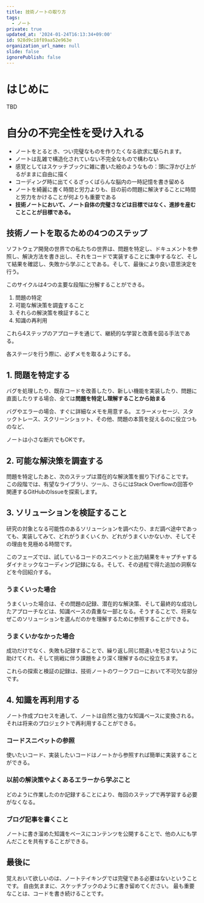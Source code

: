 ```yaml
---
title: 技術ノートの取り方
tags:
  - ノート
private: true
updated_at: '2024-01-24T16:13:34+09:00'
id: 928d9c18f89aa52e963e
organization_url_name: null
slide: false
ignorePublish: false
---
```

# はじめに
TBD

# 自分の不完全性を受け入れる
- ノートをとるとき、つい完璧なものを作りたくなる欲求に駆られます。
- ノートは乱雑で構造化されていない不完全なもので構わない
- 感覚としてはスケッチブックに雑に書いた絵のようなもの：頭に浮かび上がるがままに自由に描く
- コーディング時に出てくるざっくばらんな脳内の一時記憶を書き留める
- ノートを綺麗に書く時間と労力よりも、目の前の問題に解決することに時間と労力をかけることが何よりも重要である
- **技術ノートにおいて、ノート自体の完璧さなどは目標ではなく、進捗を産むことことが目標である。**

## 技術ノートを取るための4つのステップ
ソフトウェア開発の世界での私たちの世界は、問題を特定し、ドキュメントを参照し、解決方法を書き出し、それをコードで実装することに集中するなど、そして結果を確認し、失敗から学ぶことである。そして、最後により良い意思決定を行う。

このサイクルは4つの主要な段階に分解することができる。

1. 問題の特定
2. 可能な解決策を調査すること
3. それらの解決策を検証すること
4. 知識の再利用

これら4ステップのアプローチを通じて、継続的な学習と改善を図る手法である。

各ステージを行う際に、必ずメモを取るようにする。

## 1. 問題を特定する
バグを処理したり、既存コードを改善したり、新しい機能を実装したり、問題に直面したりする場合、全ては**問題を特定し理解することから始まる**

バグやエラーの場合、すぐに詳細なメモを用意する。
エラーメッセージ、スタックトレース、スクリーンショット、その他、問題の本質を捉えるのに役立つものなど、

ノートは小さな断片でもOKです。

## 2. 可能な解決策を調査する
問題を特定したあと、次のステップは潜在的な解決策を掘り下げることです。
この段階では、有望なライブラリ、ツール、さらにはStack Overflowの回答や関連するGitHubのIssueを探索します。

## 3.  ソリューションを検証すること
研究の対象となる可能性のあるソリューションを調べたり、まだ調べ途中であっても、実装してみて、どれがうまくいくか、どれがうまくいかないか、そしてその理由を見極める時間です。

このフェーズでは、試しているコードのスニペットと出力結果をキャプチャするダイナミックなコーディング記録になる。そして、その過程で得た追加の洞察などを今回紹介する。

### うまくいった場合
うまくいった場合は、その問題の記録、潜在的な解決策、そして最終的な成功したアプローチなどは、知識ベースの貴重な一部となる。そうすることで、将来なぜこのソリューションを選んだのかを理解するために参照することができる。

### うまくいかなかった場合
成功だけでなく、失敗も記録することで、繰り返し同じ間違いを犯さないように助けてくれ、そして挑戦に伴う課題をより深く理解するのに役立ちます。

これらの探索と検証の記録は、技術ノートのワークフローにおいて不可欠な部分です。

## 4. 知識を再利用する
ノート作成プロセスを通して、ノートは自然と強力な知識ベースに変換される。
それは将来のプロジェクトで再利用することができる。

### コードスニペットの参照
使いたいコード、実装したいコードはノートから参照すれば簡単に実装することができる。

###  以前の解決策やよくあるエラーから学ぶこと
どのように作業したのか記録することにより、毎回のステップで再学習する必要がなくなる。

### ブログ記事を書くこと
ノートに書き溜めた知識をベースにコンテンツを公開することで、他の人にも学んだことを共有することができる。

## 最後に
覚えおいて欲しいのは、ノートテイキングでは完璧である必要はないということです。
自由気ままに、スケッチブックのように書き留めてください。
最も重要なことは、コードを書き続けることです。
